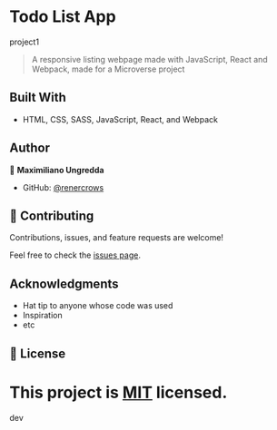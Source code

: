# Todo List App
project1

> A responsive listing webpage made with JavaScript, React and Webpack, made for a Microverse project

## Built With

- HTML, CSS, SASS, JavaScript, React, and Webpack

## Author

👤 **Maximiliano Ungredda**

- GitHub: [@renercrows](https://github.com/renercrows)


## 🤝 Contributing

Contributions, issues, and feature requests are welcome!

Feel free to check the [issues page](../../issues/).

## Acknowledgments

- Hat tip to anyone whose code was used
- Inspiration
- etc

## 📝 License

This project is [MIT](./MIT.md) licensed.
=======
dev
